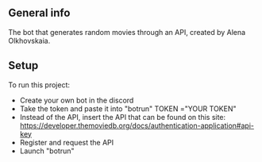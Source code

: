 ## General info
The bot that generates random movies through an API, created by Alena Olkhovskaia.
		
## Setup
To run this project:

* Create your own bot in the discord
* Take the token and paste it into "botrun" TOKEN ="YOUR TOKEN"
* Instead of the API, insert the API that can be found on this site: https://developer.themoviedb.org/docs/authentication-application#api-key
* Register and request the API
* Launch "botrun"
